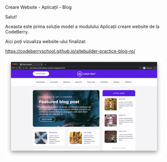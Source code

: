 Creare Website - Aplicații - Blog

Salut!

Aceasta este prima soluție model a modulului Aplicații creare website de la CodeBerry.

Aici poți vizualiza website-ului finalizat:

https://codeberryschool.github.io/sitebuilder-practice-blog-ro/

![Blog Showcase](assets/sitebuilder-practice-showcase-blog.png?raw=true "Blog Showcase")